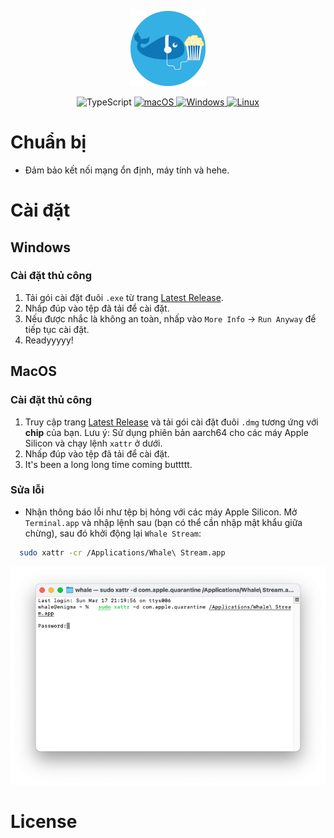 <p align="center">
  <img width="120" height="120" alt="NebulaGraph Data Intelligence Suite(ngdi)" src="./src/img/icon.png">
</p>
<p align="center">
  </a>
  <!-- TypeScript Badge -->
  <img alt="TypeScript" src="https://img.shields.io/badge/-TypeScript-blue?style=flat-square&logo=typescript&logoColor=white" />

  <a href="https://github.com/yetone/openai-translator/releases" target="_blank">
    <img alt="macOS" src="https://img.shields.io/badge/-macOS-black?style=flat-square&logo=apple&logoColor=white" />
  </a>

  <a href="https://github.com/yetone/openai-translator/releases" target="_blank">
    <img alt="Windows" src="https://img.shields.io/badge/-Windows-blue?style=flat-square&logo=windows&logoColor=white" />
  </a>

  <a href="https://github.com/yetone/openai-translator/releases" target="_blank">
    <img alt="Linux" src="https://img.shields.io/badge/-Linux-yellow?style=flat-square&logo=linux&logoColor=white" />
  </a>
</p>

# Chuẩn bị

- Đảm bảo kết nối mạng ổn định, máy tính và hehe.

# Cài đặt

## Windows

### Cài đặt thủ công

1. Tải gói cài đặt đuôi `.exe` từ trang [Latest Release](https://github.com/dungxtd/whalestream/releases).
2. Nhấp đúp vào tệp đã tải để cài đặt.
3. Nếu được nhắc là không an toàn, nhấp vào `More Info` -> `Run Anyway` để tiếp tục cài đặt.
4. Readyyyyy!

## MacOS

### Cài đặt thủ công

1. Truy cập trang [Latest Release](https://github.com/dungxtd/whalestream/releases) và tải gói cài đặt đuôi `.dmg` tương ứng với <b>chip</b> của bạn. Lưu ý: Sử dụng phiên bản aarch64 cho các máy Apple Silicon và chạy lệnh `xattr` ở dưới.
2. Nhấp đúp vào tệp đã tải để cài đặt.
3. It's been a long long time coming buttttt.

### Sửa lỗi

- Nhận thông báo lỗi như tệp bị hỏng với các máy Apple Silicon. Mở `Terminal.app` và nhập lệnh sau (bạn có thể cần nhập mật khẩu giữa chừng), sau đó khởi động lại `Whale Stream`:

```sh
  sudo xattr -cr /Applications/Whale\ Stream.app
```

   <img width="560" src="./src/img/troubleshooting.png" />
   
# License

